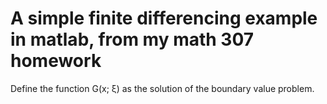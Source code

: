 # A simple finite differencing example in matlab, from my math 307 homework

Define the function G(x; ξ) as the solution of the boundary value problem.
